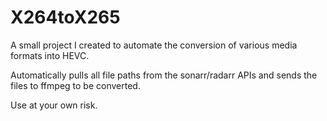 # X264toX265

A small project I created to automate the conversion of various media formats into HEVC.

Automatically pulls all file paths from the sonarr/radarr APIs and sends the files to ffmpeg to be converted.

Use at your own risk.
